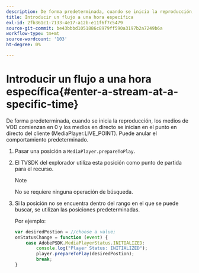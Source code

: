```yaml
---
description: De forma predeterminada, cuando se inicia la reproducción, los medios de VOD comienzan en 0 y los medios en directo se inician en el punto en directo del cliente (MediaPlayer.LIVE_POINT). Puede anular el comportamiento predeterminado.
title: Introducir un flujo a una hora específica
exl-id: 2fb361c1-7133-4e17-a12b-e11f6f7c5479
source-git-commit: be43bbbd1051886c8979ff590a3197b2a7249b6a
workflow-type: tm+mt
source-wordcount: '103'
ht-degree: 0%

---
```


# Introducir un flujo a una hora específica{#enter-a-stream-at-a-specific-time}

De forma predeterminada, cuando se inicia la reproducción, los medios de VOD comienzan en 0 y los medios en directo se inician en el punto en directo del cliente (MediaPlayer.LIVE_POINT). Puede anular el comportamiento predeterminado.

1. Pasar una posición a `MediaPlayer.prepareToPlay`.
1. El TVSDK del explorador utiliza esta posición como punto de partida para el recurso.

   >[!NOTE]
   >
   >No se requiere ninguna operación de búsqueda.

1. Si la posición no se encuentra dentro del rango en el que se puede buscar, se utilizan las posiciones predeterminadas.

   Por ejemplo:

   ```js
   var desiredPostion = //choose a value; 
   onStatusChange = function (event) { 
       case AdobePSDK.MediaPlayerStatus.INITIALIZED: 
           console.log("Player Status: INITIALIZED"); 
           player.prepareToPlay(desiredPostion); 
           break; 
   } 
   ```
